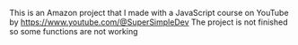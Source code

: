 This is an Amazon project that I made with a JavaScript course on YouTube by https://www.youtube.com/@SuperSimpleDev
The project is not finished so some functions are not working
